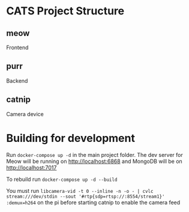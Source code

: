 # CATS Project Structure

## meow
Frontend

## purr
Backend

## catnip
Camera device


# Building for development
Run `docker-compose up -d` in the main project folder. The dev server for Meow will be running on [http://localhost:6868](http://localhost:6868) and MongoDB will be on [http://localhost:7017](http://localhost:7017)

To rebuild run `docker-compose up -d --build`

You must run `libcamera-vid -t 0 --inline -n -o - | cvlc stream:///dev/stdin --sout '#rtp{sdp=rtsp://:8554/stream1}' :demux=h264` on the pi before starting catnip to enable the camera feed